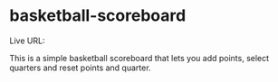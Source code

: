 # basketball-scoreboard

Live URL:

This is a simple basketball scoreboard that lets you add points, select quarters and reset points and quarter.